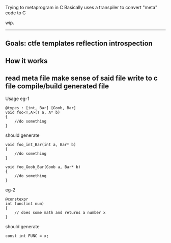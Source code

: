 Trying to metaprogram in C
Basically uses a transpiler 
to convert "meta" code to C

wip. 

-----
Goals:
ctfe
templates
reflection
introspection
-----


How it works
-----
read meta file
make sense of said file
write to c file
compile/build generated file
------

Usage 
eg-1
```
@types : [int, Bar] [Goob, Bar]
void foo<T,A>(T a, A* b)
{
    //do something
}
```

should generate
```
void foo_int_Bar(int a, Bar* b)
{
    //do something
}

void foo_Goob_Bar(Goob a, Bar* b)
{
    //do something
}
```

eg-2
```
@constexpr
int func(int num)
{
    // does some math and returns a number x
}
```

should generate
```
const int FUNC = x;
```